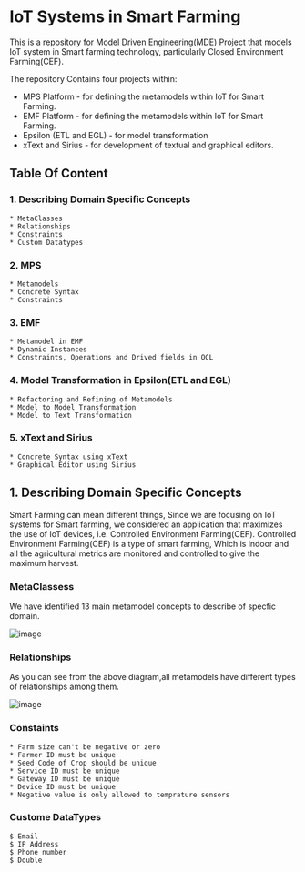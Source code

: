# IoT Systems in Smart Farming
This is a repository for Model Driven Engineering(MDE) Project that models IoT system in Smart farming technology, particularly Closed Environment Farming(CEF).

The repository Contains four projects within:

  * MPS Platform - for defining the metamodels within IoT for Smart Farming.
  * EMF Platform -  for defining the metamodels within IoT for Smart Farming.
  * Epsilon (ETL and EGL) - for model transformation
  * xText and Sirius - for development of textual and graphical editors.

## Table Of Content
  ### 1. Describing Domain Specific Concepts
    * MetaClasses
    * Relationships
    * Constraints
    * Custom Datatypes
  ### 2. MPS
    * Metamodels
    * Concrete Syntax
    * Constraints
  ### 3. EMF
    * Metamodel in EMF
    * Dynamic Instances
    * Constraints, Operations and Drived fields in OCL
  ### 4. Model Transformation in Epsilon(ETL and EGL)
    * Refactoring and Refining of Metamodels
    * Model to Model Transformation
    * Model to Text Transformation
  ### 5. xText and Sirius
    * Concrete Syntax using xText
    * Graphical Editor using Sirius

## 1. Describing Domain Specific Concepts
Smart Farming can mean different things, Since we are focusing on IoT systems for Smart farming, we considered an application that maximizes the use of IoT devices, i.e. Controlled Environment Farming(CEF). Controlled Environment Farming(CEF) is a type of smart farming, Which is indoor and all the agricultural metrics are monitored and controlled to give the maximum harvest. 

### MetaClassess
We have identified 13 main metamodel concepts to describe of specfic domain. 

![image](https://user-images.githubusercontent.com/56352752/149663702-f7147cd1-9f53-4cd7-bf65-9374d2b5e9b7.png)

### Relationships
As you can see from the above diagram,all metamodels have different types of relationships among them.

![image](https://user-images.githubusercontent.com/56352752/149663976-e324733e-de9a-4526-8aa1-6eff20638f87.png)

### Constaints
	* Farm size can't be negative or zero
	* Farmer ID must be unique
	* Seed Code of Crop should be unique
	* Service ID must be unique
	* Gateway ID must be unique
	* Device ID must be unique
	* Negative value is only allowed to temprature sensors
### Custome DataTypes
	$ Email
	$ IP Address
	$ Phone number
	$ Double

	
